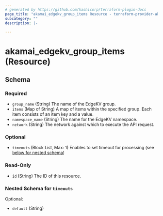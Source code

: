 ```yaml
---
# generated by https://github.com/hashicorp/terraform-plugin-docs
page_title: "akamai_edgekv_group_items Resource - terraform-provider-akamai"
subcategory: ""
description: |-
  
---
```


# akamai_edgekv_group_items (Resource)





<!-- schema generated by tfplugindocs -->
## Schema

### Required

- `group_name` (String) The name of the EdgeKV group.
- `items` (Map of String) A map of items within the specified group. Each item consists of an item key and a value.
- `namespace_name` (String) The name for the EdgeKV namespace.
- `network` (String) The network against which to execute the API request.

### Optional

- `timeouts` (Block List, Max: 1) Enables to set timeout for processing (see [below for nested schema](#nestedblock--timeouts))

### Read-Only

- `id` (String) The ID of this resource.

<a id="nestedblock--timeouts"></a>
### Nested Schema for `timeouts`

Optional:

- `default` (String)
